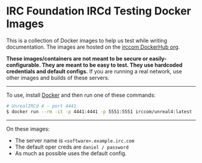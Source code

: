 # IRC Foundation IRCd Testing Docker Images
This is a collection of Docker images to help us test while writing documentation. The images are hosted on the [irccom DockerHub org](https://hub.docker.com/u/irccom).

**These images/containers are not meant to be secure or easily-configurable. They are meant to be easy to test. They use hardcoded credentials and default configs.** If you are running a real network, use other images and builds of these servers.

-----

To use, install [Docker](https://www.docker.com/get-started) and then run one of these commands:

```sh
# UnrealIRCd 4 - port 4441
$ docker run --rm -it -p 4441:4441 -p 5551:5551 irccom/unreal4:latest
```

-----

On these images:

- The server name is `<software>.example.irc.com`
- The default oper creds are `daniel / password`
- As much as possible uses the default config.
